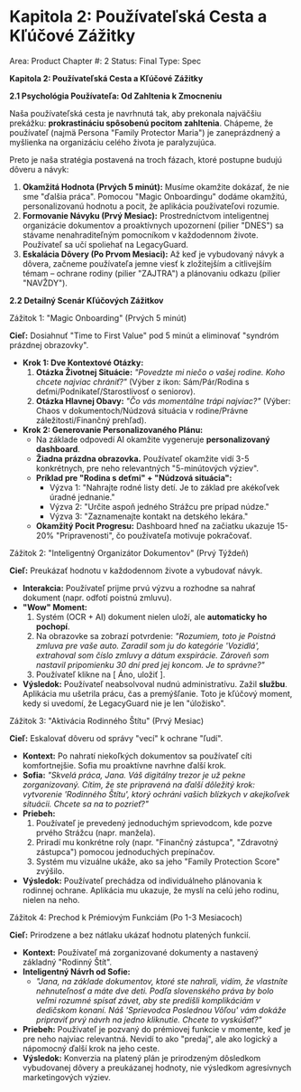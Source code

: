 # Kapitola 2: Používateľská Cesta a Kľúčové Zážitky

Area: Product
Chapter #: 2
Status: Final
Type: Spec

**Kapitola 2: Používateľská Cesta a Kľúčové Zážitky**

**2.1 Psychológia Používateľa: Od Zahltenia k Zmocneniu**

Naša používateľská cesta je navrhnutá tak, aby prekonala najväčšiu prekážku: **prokrastináciu spôsobenú pocitom zahltenia**. Chápeme, že používateľ (najmä Persona "Family Protector Maria") je zaneprázdnený a myšlienka na organizáciu celého života je paralyzujúca.

Preto je naša stratégia postavená na troch fázach, ktoré postupne budujú dôveru a návyk:

1. **Okamžitá Hodnota (Prvých 5 minút):** Musíme okamžite dokázať, že nie sme "ďalšia práca". Pomocou "Magic Onboardingu" dodáme okamžitú, personalizovanú hodnotu a pocit, že aplikácia používateľovi rozumie.
2. **Formovanie Návyku (Prvý Mesiac):** Prostredníctvom inteligentnej organizácie dokumentov a proaktívnych upozornení (pilier "DNES") sa stávame nenahraditeľným pomocníkom v každodennom živote. Používateľ sa učí spoliehať na LegacyGuard.
3. **Eskalácia Dôvery (Po Prvom Mesiaci):** Až keď je vybudovaný návyk a dôvera, začneme používateľa jemne viesť k zložitejším a citlivejším témam – ochrane rodiny (pilier "ZAJTRA") a plánovaniu odkazu (pilier "NAVŽDY").

**2.2 Detailný Scenár Kľúčových Zážitkov**

Zážitok 1: "Magic Onboarding" (Prvých 5 minút)

**Cieľ:** Dosiahnuť "Time to First Value" pod 5 minút a eliminovať "syndróm prázdnej obrazovky".

- **Krok 1: Dve Kontextové Otázky:**
    1. **Otázka Životnej Situácie:** *"Povedzte mi niečo o vašej rodine. Koho chcete najviac chrániť?"* (Výber z ikon: Sám/Pár/Rodina s deťmi/Podnikateľ/Starostlivosť o seniorov).
    2. **Otázka Hlavnej Obavy:** *"Čo vás momentálne trápi najviac?"* (Výber: Chaos v dokumentoch/Núdzová situácia v rodine/Právne záležitosti/Finančný prehľad).
- **Krok 2: Generovanie Personalizovaného Plánu:**
    - Na základe odpovedí AI okamžite vygeneruje **personalizovaný dashboard**.
    - **Žiadna prázdna obrazovka.** Používateľ okamžite vidí 3-5 konkrétnych, pre neho relevantných "5-minútových výziev".
    - **Príklad pre "Rodina s deťmi" + "Núdzová situácia":**
        - Výzva 1: "Nahrajte rodné listy detí. Je to základ pre akékoľvek úradné jednanie."
        - Výzva 2: "Určite aspoň jedného Strážcu pre prípad núdze."
        - Výzva 3: "Zaznamenajte kontakt na detského lekára."
    - **Okamžitý Pocit Progresu:** Dashboard hneď na začiatku ukazuje 15-20% "Pripravenosti", čo používateľa motivuje pokračovať.

Zážitok 2: "Inteligentný Organizátor Dokumentov" (Prvý Týždeň)

**Cieľ:** Preukázať hodnotu v každodennom živote a vybudovať návyk.

- **Interakcia:** Používateľ prijme prvú výzvu a rozhodne sa nahrať dokument (napr. odfotí poistnú zmluvu).
- **"Wow" Moment:**
    1. Systém (OCR + AI) dokument nielen uloží, ale **automaticky ho pochopí**.
    2. Na obrazovke sa zobrazí potvrdenie: *"Rozumiem, toto je Poistná zmluva pre vaše auto. Zaradil som ju do kategórie 'Vozidlá', extrahoval som číslo zmluvy a dátum exspirácie. Zároveň som nastavil pripomienku 30 dní pred jej koncom. Je to správne?"*
    3. Používateľ klikne na [ Áno, uložiť ].
- **Výsledok:** Používateľ neabsolvoval nudnú administratívu. Zažil **službu**. Aplikácia mu ušetrila prácu, čas a premýšľanie. Toto je kľúčový moment, kedy si uvedomí, že LegacyGuard nie je len "úložisko".

Zážitok 3: "Aktivácia Rodinného Štítu" (Prvý Mesiac)

**Cieľ:** Eskalovať dôveru od správy "vecí" k ochrane "ľudí".

- **Kontext:** Po nahratí niekoľkých dokumentov sa používateľ cíti komfortnejšie. Sofia mu proaktívne navrhne ďalší krok.
- **Sofia:** *"Skvelá práca, Jana. Váš digitálny trezor je už pekne zorganizovaný. Cítim, že ste pripravená na ďalší dôležitý krok: vytvorenie 'Rodinného Štítu', ktorý ochráni vašich blízkych v akejkoľvek situácii. Chcete sa na to pozrieť?"*
- **Priebeh:**
    1. Používateľ je prevedený jednoduchým sprievodcom, kde pozve prvého Strážcu (napr. manžela).
    2. Priradí mu konkrétne roly (napr. "Finančný zástupca", "Zdravotný zástupca") pomocou jednoduchých prepínačov.
    3. Systém mu vizuálne ukáže, ako sa jeho "Family Protection Score" zvýšilo.
- **Výsledok:** Používateľ prechádza od individuálneho plánovania k rodinnej ochrane. Aplikácia mu ukazuje, že myslí na celú jeho rodinu, nielen na neho.

Zážitok 4: Prechod k Prémiovým Funkciám (Po 1-3 Mesiacoch)

**Cieľ:** Prirodzene a bez nátlaku ukázať hodnotu platených funkcií.

- **Kontext:** Používateľ má zorganizované dokumenty a nastavený základný "Rodinný Štít".
- **Inteligentný Návrh od Sofie:**
    - *"Jana, na základe dokumentov, ktoré ste nahrali, vidím, že vlastníte nehnuteľnosť a máte dve deti. Podľa slovenského práva by bolo veľmi rozumné spísať závet, aby ste predišli komplikáciám v dedičskom konaní. Náš 'Sprievodca Poslednou Vôľou' vám dokáže pripraviť prvý návrh na jedno kliknutie. Chcete to vyskúšať?"*
- **Priebeh:** Používateľ je pozvaný do prémiovej funkcie v momente, keď je pre neho najviac relevantná. Nevidí to ako "predaj", ale ako logický a nápomocný ďalší krok na jeho ceste.
- **Výsledok:** Konverzia na platený plán je prirodzeným dôsledkom vybudovanej dôvery a preukázanej hodnoty, nie výsledkom agresívnych marketingových výziev.